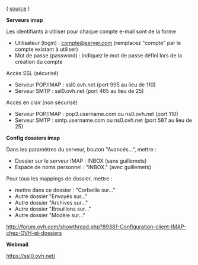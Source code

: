 ( [source](http://guides.ovh.com/ConfigurationEmail/) )

**Serveurs imap**

Les identifiants à utiliser pour chaque compte e-mail sont de la forme

* Utilisateur (login)     : compte@server.com (remplacez "compte" par le compte existant à utiliser)
* Mot de passe (password) : indiquez le mot de passe défini lors de la création du compte

Accès SSL (sécurisé)

* Serveur POP/IMAP : ssl0.ovh.net (port 995 au lieu de 110)
* Serveur SMTP     : ssl0.ovh.net (port 465 au lieu de 25)

Accès en clair (non sécurisé)

* Serveur POP/IMAP :  pop3.username.com ou ns0.ovh.net (port 110)
* Serveur SMTP     : smtp.username.com ou ns0.ovh.net (port 587 au lieu de 25)

**Config dossiers imap**

Dans les paramètres du serveur, bouton "Avancés…", mettre : 

* Dossier sur le serveur IMAP : INBOX (sans guillemets)
* Espace de noms personnel : "INBOX." (avec guillemets)

Pour tous les mappings de dossier, mettre :

* mettre dans ce dossier : "Corbeille sur…"
* Autre dossier "Envoyés sur…"
* Autre dossier "Archives sur…"
* Autre dossier "Brouillons sur…"
* Autre dossier "Modèle sur…"

http://forum.ovh.com/showthread.php?89381-Configuration-client-IMAP-chez-OVH-et-dossiers

**Webmail**

https://ssl0.ovh.net/
